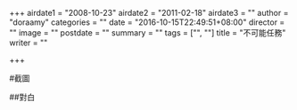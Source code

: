 +++
airdate1 = "2008-10-23"
airdate2 = "2011-02-18"
airdate3 = ""
author = "doraamy"
categories = ""
date = "2016-10-15T22:49:51+08:00"
director = ""
image = ""
postdate = ""
summary = ""
tags = ["", ""]
title = "不可能任務"
writer = ""

+++

#截圖

##對白